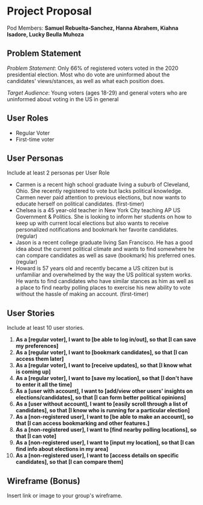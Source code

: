 # Project Proposal

Pod Members: **Samuel Rebuelta-Sanchez, Hanna Abrahem, Kiahna Isadore, Lucky Beulla Muhoza**

## Problem Statement

*Problem Statement*: Only 66% of registered voters voted in the 2020 presidential election. Most who do vote are uninformed about the candidates' views/stances, as well as what each position does. 

*Target Audience*: Young voters (ages 18-29) and general voters who are uninformed about voting in the US in general

## User Roles

- Regular Voter
- First-time voter

## User Personas

Include at least 2 personas per User Role

- Carmen is a recent high school graduate living a suburb of Cleveland, Ohio. She recently registered to vote but lacks political knowledge. Carmen never paid attention to previous elections, but now wants to educate herself on political candidates. (first-timer)
- Chelsea is a 45 year-old teacher in New York City teaching AP US Government & Politics. She is looking to inform her students on how to keep up with current local elections but also wants to receive personalized notifications and bookmark her favorite candidates. (regular)
- Jason is a recent college graduate living San Francisco. He has a good idea about the current political climate and wants to find somewhere he can compare candidates as well as save (bookmark) his preferred ones. (regular)
- Howard is 57 years old and recently became a US citizen but is unfamiliar and overwhelmed by the way the US political system works. He wants to find candidates who have similar stances as him as well as a place to find nearby polling places to exercise his new ability to vote without the hassle of making an account. (first-timer)

## User Stories

Include at least 10 user stories.

1. **As a [regular voter], I want to [be able to log in/out], so that [I can save my preferences]**
2. **As a [regular voter], I want to [bookmark candidates], so that [I can access them later]**
3. **As a [regular voter], I want to [receive updates], so that [I know what is coming up]**
4. **As a [regular voter], I want to [save my location], so that [I don't have to enter it all the time]**
5. **As a [user with account], I want to [add/view other users' insights on elections/candidates], so that [I can form better political opinions]**
6. **As a [user without account], I want to [easily scroll through a list of candidates], so that [I know who is running for a particular election]**
7. **As a [non-registered user], I want to [be able to make an account], so that [I can access bookmarking and other features.]**
8. **As a [non-registered user], I want to [find nearby polling locations], so that [I can vote]**
9. **As a [non-registered user], I want to [input my location], so that [I can find info about elections in my area]**
10. **As a [non-registered user], I want to [access details on specific candidates], so that [I can compare them]**

## Wireframe (Bonus)

Insert link or image to your group's wireframe. 
